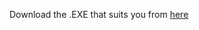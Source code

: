 Download the .EXE that suits you from [here](https://github.com/vlqdus/RegistruNotarial/releases/tag/v1.1)
